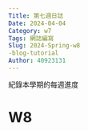 ```yaml
---
Title: 第七週日誌
Date: 2024-04-04
Category: w7
Tags: 網誌編寫
Slug: 2024-Spring-w8
-blog-tutorial
Author: 40923131
---
```


紀錄本學期的每週進度

<!-- PELICAN_END_SUMMARY -->

# W8


